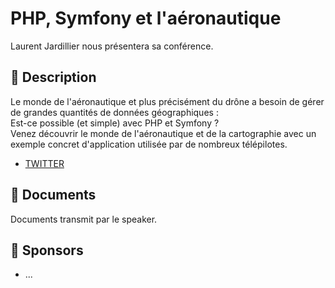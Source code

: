 # PHP, Symfony et l'aéronautique

Laurent Jardillier nous présentera sa conférence.

## 📜 Description

Le monde de l'aéronautique et plus précisément du drône a besoin de gérer de grandes quantités de données géographiques :
<br>
Est-ce possible (et simple) avec PHP et Symfony ?
<br>
Venez découvrir le monde de l'aéronautique et de la cartographie avec un exemple concret d'application utilisée par de nombreux télépilotes.

- [TWITTER](https://twitter.com/speaker_username)

## 📂 Documents

Documents transmit par le speaker.

## 💖 Sponsors

- ...
